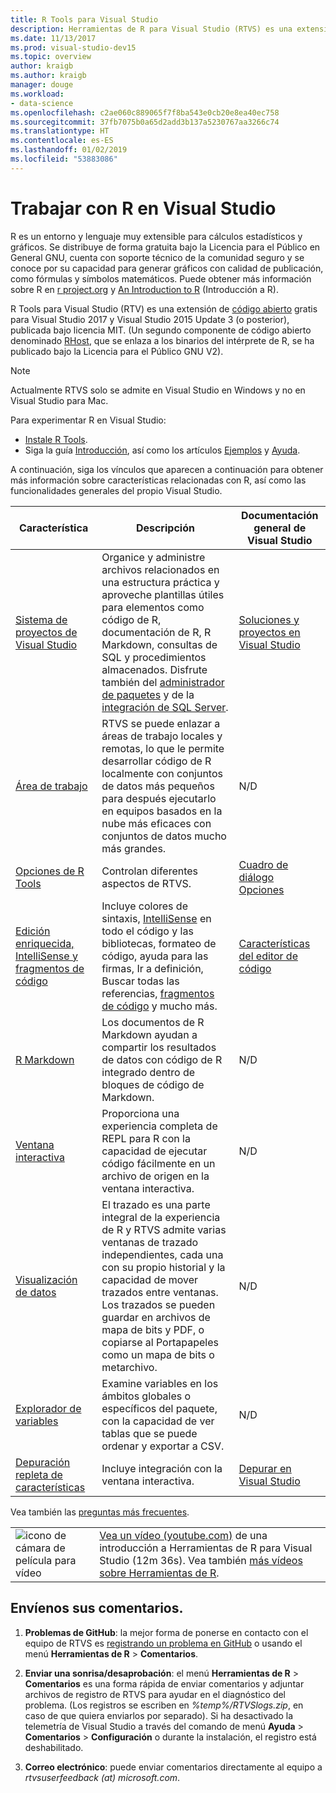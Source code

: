 ```yaml
---
title: R Tools para Visual Studio
description: Herramientas de R para Visual Studio (RTVS) es una extensión gratuita y de código abierto que proporciona muchas características de lenguaje, como IntelliSense, depuración y áreas de trabajo remotas.
ms.date: 11/13/2017
ms.prod: visual-studio-dev15
ms.topic: overview
author: kraigb
ms.author: kraigb
manager: douge
ms.workload:
- data-science
ms.openlocfilehash: c2ae060c889065f7f8ba543e0cb20e8ea40ec758
ms.sourcegitcommit: 37fb7075b0a65d2add3b137a5230767aa3266c74
ms.translationtype: HT
ms.contentlocale: es-ES
ms.lasthandoff: 01/02/2019
ms.locfileid: "53883086"
---
```

# <a name="work-with-r-in-visual-studio"></a>Trabajar con R en Visual Studio

R es un entorno y lenguaje muy extensible para cálculos estadísticos y gráficos. Se distribuye de forma gratuita bajo la Licencia para el Público en General GNU, cuenta con soporte técnico de la comunidad seguro y se conoce por su capacidad para generar gráficos con calidad de publicación, como fórmulas y símbolos matemáticos. Puede obtener más información sobre R en [r project.org](https://www.r-project.org/about.html) y [An Introduction to R](https://cran.r-project.org/doc/manuals/r-release/R-intro.html) (Introducción a R).

R Tools para Visual Studio (RTV) es una extensión de [código abierto](https://github.com/microsoft/RTVS) gratis para Visual Studio 2017 y Visual Studio 2015 Update 3 (o posterior), publicada bajo licencia MIT. (Un segundo componente de código abierto denominado [RHost](https://github.com/microsoft/R-Host), que se enlaza a los binarios del intérprete de R, se ha publicado bajo la Licencia para el Público GNU V2).

> [!Note]
> Actualmente RTVS solo se admite en Visual Studio en Windows y no en Visual Studio para Mac.

Para experimentar R en Visual Studio:

- [Instale R Tools](installing-r-tools-for-visual-studio.md).
- Siga la guía [Introducción](getting-started-with-r.md), así como los artículos [Ejemplos](getting-started-samples.md) y [Ayuda](getting-started-help.md).

A continuación, siga los vínculos que aparecen a continuación para obtener más información sobre características relacionadas con R, así como las funcionalidades generales del propio Visual Studio.

| Característica | Descripción | Documentación general de Visual Studio |
| --- | --- | --- |
| [Sistema de proyectos de Visual Studio](r-projects-in-visual-studio.md) | Organice y administre archivos relacionados en una estructura práctica y aproveche plantillas útiles para elementos como código de R, documentación de R, R Markdown, consultas de SQL y procedimientos almacenados. Disfrute también del [administrador de paquetes](r-package-manager-in-visual-studio.md) y de la [integración de SQL Server](integrating-sql-server-with-r.md).  | [Soluciones y proyectos en Visual Studio](../ide/solutions-and-projects-in-visual-studio.md) |
| [Área de trabajo](r-workspaces-in-visual-studio.md) | RTVS se puede enlazar a áreas de trabajo locales y remotas, lo que le permite desarrollar código de R localmente con conjuntos de datos más pequeños para después ejecutarlo en equipos basados en la nube más eficaces con conjuntos de datos mucho más grandes. | N/D |
| [Opciones de R Tools](options-for-r-tools-in-visual-studio.md) | Controlan diferentes aspectos de RTVS. | [Cuadro de diálogo Opciones](../ide/reference/options-dialog-box-visual-studio.md) |
| [Edición enriquecida, IntelliSense y fragmentos de código](editing-r-code-in-visual-studio.md) | Incluye colores de sintaxis, [IntelliSense](r-intellisense.md) en todo el código y las bibliotecas, formateo de código, ayuda para las firmas, Ir a definición, Buscar todas las referencias, [fragmentos de código](code-snippets-for-r.md) y mucho más. | [Características del editor de código](../ide/writing-code-in-the-code-and-text-editor.md) |
| [R Markdown](rmarkdown-with-r-in-visual-studio.md) | Los documentos de R Markdown ayudan a compartir los resultados de datos con código de R integrado dentro de bloques de código de Markdown. | N/D |
| [Ventana interactiva](interactive-repl-for-r-in-visual-studio.md) | Proporciona una experiencia completa de REPL para R con la capacidad de ejecutar código fácilmente en un archivo de origen en la ventana interactiva. | N/D |
| [Visualización de datos](visualizing-data-with-r-in-visual-studio.md) | El trazado es una parte integral de la experiencia de R y RTVS admite varias ventanas de trazado independientes, cada una con su propio historial y la capacidad de mover trazados entre ventanas. Los trazados se pueden guardar en archivos de mapa de bits y PDF, o copiarse al Portapapeles como un mapa de bits o metarchivo.  | N/D |
| [Explorador de variables](variable-explorer.md) | Examine variables en los ámbitos globales o específicos del paquete, con la capacidad de ver tablas que se puede ordenar y exportar a CSV. | N/D |
| [Depuración repleta de características](debugging-r-in-visual-studio.md) | Incluye integración con la ventana interactiva. | [Depurar en Visual Studio](/visualstudio/debugger/debugger-feature-tour) |

Vea también las [preguntas más frecuentes](faq.md).

|   |   |
|---|---|
| ![icono de cámara de película para vídeo](../install/media/video-icon.png "Ver un vídeo") | [Vea un vídeo (youtube.com)](https://www.youtube.com/watch?v=dll3IS1bfWQ) de una introducción a Herramientas de R para Visual Studio (12m 36s). Vea también [más vídeos sobre Herramientas de R](https://www.youtube.com/results?search_query=R+Tools+for+visual+studio). |

## <a name="send-us-your-feedback"></a>Envíenos sus comentarios.

1. **Problemas de GitHub**: la mejor forma de ponerse en contacto con el equipo de RTVS es [registrando un problema en GitHub](https://github.com/Microsoft/RTVS/issues) o usando el menú **Herramientas de R** > **Comentarios**.

1. **Enviar una sonrisa/desaprobación**: el menú **Herramientas de R** > **Comentarios** es una forma rápida de enviar comentarios y adjuntar archivos de registro de RTVS para ayudar en el diagnóstico del problema. (Los registros se escriben en *%temp%/RTVSlogs.zip*, en caso de que quiera enviarlos por separado). Si ha desactivado la telemetría de Visual Studio a través del comando de menú **Ayuda** > **Comentarios** > **Configuración** o durante la instalación, el registro está deshabilitado.

1. **Correo electrónico**: puede enviar comentarios directamente al equipo a *rtvsuserfeedback (at) microsoft.com*.
